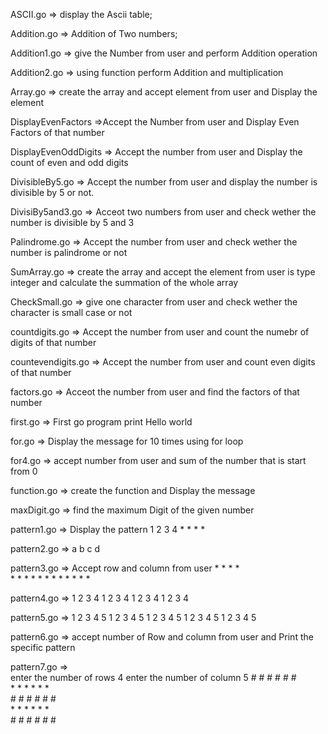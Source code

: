 ASCII.go    =>  display the Ascii table;

Addition.go =>  Addition of Two numbers;

Addition1.go => give the Number from user and perform Addition operation

Addition2.go => using function perform Addition and multiplication 

Array.go     => create the array and accept element from user and Display the element

DisplayEvenFactors =>Accept the Number from user and Display Even Factors of that number

DisplayEvenOddDigits   =>  Accept the number from user and Display the count of even and odd digits

DivisibleBy5.go    =>  Accept the number from user and display the number is divisible by 5 or not.

DivisiBy5and3.go => Acceot two numbers from user and check wether the number is divisible by 5 and 3

Palindrome.go  => Accept the number from user and check wether the number is palindrome or not

SumArray.go => create the array and accept the element from user is type integer and calculate the summation of the whole array

CheckSmall.go   =>  give one character from user and check wether the character is small case or not

countdigits.go => Accept the number from user and count the numebr of digits of that number

countevendigits.go  =>  Accept the number from user and count even digits of that number 

factors.go   =>   Acceot the number from user and find the factors of that number

first.go    =>   First go program print Hello world

for.go     =>     Display the message for 10 times using for loop

for4.go    =>     accept number from user and sum of the number that is start from 0

function.go    =>   create the function and Display the message

maxDigit.go   =>    find the maximum Digit of the given number

pattern1.go    =>   Display the pattern 
			1	2	3	4	*	*	*	*
			
pattern2.go    =>    a		b	c	d

pattern3.go    =>  Accept row and column from user
		    * * * *   
		    * * * *
		    * * * *
		    * * * *
		    
pattern4.go    =>  1 2 3 4
		   1 2 3 4
		   1 2 3 4
		   1 2 3 4
		   

		   
pattern5.go  =>  1 2 3 4 5
		 1 2 3 4 5
		 1 2 3 4 5
		 1 2 3 4 5
		 1 2 3 4 5
		 
pattern6.go   => accept number of Row and column  from user and Print the specific pattern



pattern7.go  =>  
	enter the number of rows
	4
	enter the number of column
	5
	#	#	#	#	#	#	
	*	*	*	*	*	*	
	#	#	#	#	#	#	
	*	*	*	*	*	*	
	#	#	#	#	#	#
	

